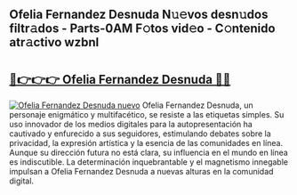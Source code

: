## Ofelia Fernandez Desnuda N𝚞𝚎vos desn𝚞dos filtr𝚊dos - Parts-0AM F𝚘tos vid𝚎o - C𝚘ntenido atr𝚊ctivo wzbnl

# <h2><a href="http://mba0puk.tromn.icu/?c=Ofelia+Fernandez+Desnuda">🔗👉👉👉 Ofelia Fernandez Desnuda 🔗🔗</a></h2>

[![Ofelia Fernandez Desnuda nuevo](https://i.imgur.com/pEAQMta.gif)](http://mba0puk.tromn.icu/?c=Ofelia+Fernandez+Desnuda)
Ofelia Fernandez Desnuda, un personaje enigmático y multifacético, se resiste a las etiquetas simples. Su uso innovador de los medios digitales para la autopresentación ha cautivado y enfurecido a sus seguidores, estimulando debates sobre la privacidad, la expresión artística y la esencia de las comunidades en línea. Aunque su dirección futura no está clara, su influencia en el mundo en línea es indiscutible. La determinación inquebrantable y el magnetismo innegable impulsan a Ofelia Fernandez Desnuda a nuevas alturas en la comunidad digital.
